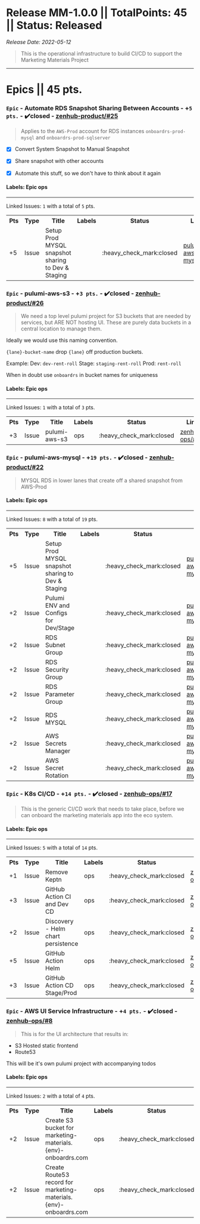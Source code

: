 # Release MM-1.0.0 || TotalPoints: 45 || Status: Released
_Release Date: 2022-05-12_
 > This is the operational infrastructure to build CI/CD to support the Marketing Materials Project
---
# Epics || 45 pts.
### `Epic` - Automate RDS Snapshot Sharing Between Accounts - +`5 pts.` - :heavy_check_mark:closed - [zenhub-product/#25](https://github.com/OnboardRS/zenhub-product/issues/25)
 > Applies to the `AWS-Prod` account for RDS instances `onboardrs-prod-mysql` and `onboardrs-prod-sqlserver`

- [x] Convert System Snapshot to Manual Snapshot
- [x] Share snapshot with other accounts
- [x] Automate this stuff, so we don't have to think about it again


#### Labels: Epic ops 
---
Linked Issues: `1` with a total of `5` pts.
<p>
<table>
<tr><th>Pts</th><th>Type</th><th>Title</th><th>Labels</th><th>Status</th><th>Link</th></tr>
<tr><td>+5</td><td>Issue</td><td>Setup Prod MYSQL snapshot sharing to Dev & Staging</td><td></td><td>:heavy_check_mark:closed</td><td><a href="https://github.com/OnboardRS/pulumi-aws-mysql/issues/1">pulumi-aws-mysql/#1</a></td> </tr>
</table>
</p>


### `Epic` - pulumi-aws-s3 - +`3 pts.` - :heavy_check_mark:closed - [zenhub-product/#26](https://github.com/OnboardRS/zenhub-product/issues/26)
 > We need a top level pulumi project for S3 buckets that are needed by services, but ARE NOT hosting UI.
These are purely data buckets in a central location to manage them.

Ideally we would use this naming convention.


`{lane}-bucket-name` drop `{lane}` off production buckets.

Example:
Dev: `dev-rent-roll`
Stage: `staging-rent-roll`
Prod: `rent-roll`

When in doubt use `onboardrs` in bucket names for uniqueness

#### Labels: Epic ops 
---
Linked Issues: `1` with a total of `3` pts.
<p>
<table>
<tr><th>Pts</th><th>Type</th><th>Title</th><th>Labels</th><th>Status</th><th>Link</th></tr>
<tr><td>+3</td><td>Issue</td><td>pulumi-aws-s3</td><td>ops </td><td>:heavy_check_mark:closed</td><td><a href="https://github.com/OnboardRS/zenhub-ops/issues/23">zenhub-ops/#23</a></td> </tr>
</table>
</p>


### `Epic` - pulumi-aws-mysql - +`19 pts.` - :heavy_check_mark:closed - [zenhub-product/#22](https://github.com/OnboardRS/zenhub-product/issues/22)
 > MYSQL RDS in lower lanes that create off a shared snapshot from AWS-Prod

#### Labels: Epic ops 
---
Linked Issues: `8` with a total of `19` pts.
<p>
<table>
<tr><th>Pts</th><th>Type</th><th>Title</th><th>Labels</th><th>Status</th><th>Link</th></tr>
<tr><td>+5</td><td>Issue</td><td>Setup Prod MYSQL snapshot sharing to Dev & Staging</td><td></td><td>:heavy_check_mark:closed</td><td><a href="https://github.com/OnboardRS/pulumi-aws-mysql/issues/1">pulumi-aws-mysql/#1</a></td> </tr>
<tr><td>+2</td><td>Issue</td><td>Pulumi ENV and Configs for Dev/Stage</td><td></td><td>:heavy_check_mark:closed</td><td><a href="https://github.com/OnboardRS/pulumi-aws-mysql/issues/2">pulumi-aws-mysql/#2</a></td> </tr>
<tr><td>+2</td><td>Issue</td><td>RDS Subnet Group</td><td></td><td>:heavy_check_mark:closed</td><td><a href="https://github.com/OnboardRS/pulumi-aws-mysql/issues/3">pulumi-aws-mysql/#3</a></td> </tr>
<tr><td>+2</td><td>Issue</td><td>RDS Security Group</td><td></td><td>:heavy_check_mark:closed</td><td><a href="https://github.com/OnboardRS/pulumi-aws-mysql/issues/4">pulumi-aws-mysql/#4</a></td> </tr>
<tr><td>+2</td><td>Issue</td><td>RDS Parameter Group</td><td></td><td>:heavy_check_mark:closed</td><td><a href="https://github.com/OnboardRS/pulumi-aws-mysql/issues/5">pulumi-aws-mysql/#5</a></td> </tr>
<tr><td>+2</td><td>Issue</td><td>RDS MYSQL</td><td></td><td>:heavy_check_mark:closed</td><td><a href="https://github.com/OnboardRS/pulumi-aws-mysql/issues/6">pulumi-aws-mysql/#6</a></td> </tr>
<tr><td>+2</td><td>Issue</td><td>AWS Secrets Manager</td><td></td><td>:heavy_check_mark:closed</td><td><a href="https://github.com/OnboardRS/pulumi-aws-mysql/issues/7">pulumi-aws-mysql/#7</a></td> </tr>
<tr><td>+2</td><td>Issue</td><td>AWS Secret Rotation</td><td></td><td>:heavy_check_mark:closed</td><td><a href="https://github.com/OnboardRS/pulumi-aws-mysql/issues/8">pulumi-aws-mysql/#8</a></td> </tr>
</table>
</p>


### `Epic` - K8s CI/CD - +`14 pts.` - :heavy_check_mark:closed - [zenhub-ops/#17](https://github.com/OnboardRS/zenhub-ops/issues/17)
 > This is the generic CI/CD work that needs to take place, before we can onboard the marketing materials app into the eco system.

#### Labels: Epic ops 
---
Linked Issues: `5` with a total of `14` pts.
<p>
<table>
<tr><th>Pts</th><th>Type</th><th>Title</th><th>Labels</th><th>Status</th><th>Link</th></tr>
<tr><td>+1</td><td>Issue</td><td>Remove Keptn</td><td>ops </td><td>:heavy_check_mark:closed</td><td><a href="https://github.com/OnboardRS/zenhub-ops/issues/10">zenhub-ops/#10</a></td> </tr>
<tr><td>+3</td><td>Issue</td><td>GitHub Action CI and Dev CD</td><td>ops </td><td>:heavy_check_mark:closed</td><td><a href="https://github.com/OnboardRS/zenhub-ops/issues/11">zenhub-ops/#11</a></td> </tr>
<tr><td>+2</td><td>Issue</td><td>Discovery - Helm chart persistence</td><td>ops </td><td>:heavy_check_mark:closed</td><td><a href="https://github.com/OnboardRS/zenhub-ops/issues/12">zenhub-ops/#12</a></td> </tr>
<tr><td>+5</td><td>Issue</td><td>GitHub Action Helm</td><td>ops </td><td>:heavy_check_mark:closed</td><td><a href="https://github.com/OnboardRS/zenhub-ops/issues/13">zenhub-ops/#13</a></td> </tr>
<tr><td>+3</td><td>Issue</td><td>GitHub Action CD Stage/Prod</td><td>ops </td><td>:heavy_check_mark:closed</td><td><a href="https://github.com/OnboardRS/zenhub-ops/issues/14">zenhub-ops/#14</a></td> </tr>
</table>
</p>


### `Epic` - AWS UI Service Infrastructure - +`4 pts.` - :heavy_check_mark:closed - [zenhub-ops/#8](https://github.com/OnboardRS/zenhub-ops/issues/8)
 > This is for the UI architecture that results in:

- S3 Hosted static frontend
- Route53

This will be it's own pulumi project with accompanying todos

#### Labels: Epic ops 
---
Linked Issues: `2` with a total of `4` pts.
<p>
<table>
<tr><th>Pts</th><th>Type</th><th>Title</th><th>Labels</th><th>Status</th><th>Link</th></tr>
<tr><td>+2</td><td>Issue</td><td>Create S3 bucket for marketing-materials.{env}-onboardrs.com</td><td>ops </td><td>:heavy_check_mark:closed</td><td><a href="https://github.com/OnboardRS/pulumi-aws-static-ui-services/issues/1">pulumi-aws-static-ui-services/#1</a></td> </tr>
<tr><td>+2</td><td>Issue</td><td>Create Route53 record for marketing-materials.{env}-onboardrs.com</td><td>ops </td><td>:heavy_check_mark:closed</td><td><a href="https://github.com/OnboardRS/pulumi-aws-static-ui-services/issues/3">pulumi-aws-static-ui-services/#3</a></td> </tr>
</table>
</p>



